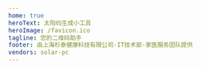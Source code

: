 ```yaml
---
home: true
heroText: 太阳码生成小工具
heroImage: /favicon.ico
tagline: 您的二维码助手
footer: 由上海杉泰健康科技有限公司-IT技术部-家医服务团队提供
vendors: solar-pc
---
```


<AppCodebox 
  mode="pure"
  src="src/miniprogram/demo/index" 
/>